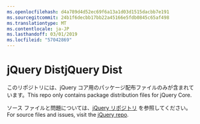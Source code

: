 ```yaml
---
ms.openlocfilehash: d4a789d4d52ec69f6a13a1d03d1515dacbb7e191
ms.sourcegitcommit: 24b1f6decbb17bb22a45166e5fdb0845c65af498
ms.translationtype: MT
ms.contentlocale: ja-JP
ms.lasthandoff: 03/01/2019
ms.locfileid: "57042869"
---
```

# <a name="jquery-dist"></a><span data-ttu-id="eea66-101">jQuery Dist</span><span class="sxs-lookup"><span data-stu-id="eea66-101">jQuery Dist</span></span>

<span data-ttu-id="eea66-102">このリポジトリには、jQuery コア用のパッケージ配布ファイルのみが含まれています。</span><span class="sxs-lookup"><span data-stu-id="eea66-102">This repo only contains package distribution files for jQuery Core.</span></span>

<span data-ttu-id="eea66-103">ソース ファイルと問題については、[jQuery リポジトリ](https://github.com/jquery/jquery) を参照してください。</span><span class="sxs-lookup"><span data-stu-id="eea66-103">For source files and issues, visit the [jQuery repo](https://github.com/jquery/jquery).</span></span>
